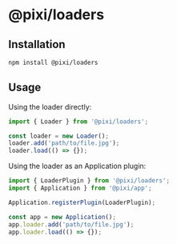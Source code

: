 # @pixi/loaders

## Installation

```bash
npm install @pixi/loaders
```

## Usage

Using the loader directly:

```js
import { Loader } from '@pixi/loaders';

const loader = new Loader();
loader.add('path/to/file.jpg');
loader.load(() => {});
```

Using the loader as an Application plugin:

```js 
import { LoaderPlugin } from '@pixi/loaders';
import { Application } from '@pixi/app';

Application.registerPlugin(LoaderPlugin);

const app = new Application();
app.loader.add('path/to/file.jpg');
app.loader.load(() => {});
```